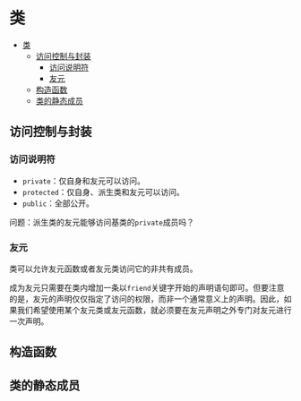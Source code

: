 # 类

- [类](#类)
  - [访问控制与封装](#访问控制与封装)
    - [访问说明符](#访问说明符)
    - [友元](#友元)
  - [构造函数](#构造函数)
  - [类的静态成员](#类的静态成员)

## 访问控制与封装

### 访问说明符

- `private`：仅自身和友元可以访问。
- `protected`：仅自身、派生类和友元可以访问。
- `public`：全部公开。

问题：派生类的友元能够访问基类的`private`成员吗？

### 友元

类可以允许友元函数或者友元类访问它的非共有成员。

成为友元只需要在类内增加一条以`friend`关键字开始的声明语句即可。但要注意的是，友元的声明仅仅指定了访问的权限，而非一个通常意义上的声明。因此，如果我们希望使用某个友元类或友元函数，就必须要在友元声明之外专门对友元进行一次声明。

## 构造函数

## 类的静态成员
